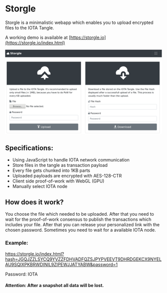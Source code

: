 # Storgle

Storgle is a minimalistic webapp which enables you to upload encrypted files to the IOTA Tangle.

A working demo is available at [https://storgle.io](https://storgle.io/index.html)

![Screenshot](screenshot.png)

## Specifications:

* Using JavaScript to handle IOTA network communication
* Store files in the tangle as transaction payload
* Every file gets chunked into 1KB parts
* Uploaded payloads are encrypted with AES-128-CTR
* Client side proof-of-work with WebGL (GPU)
* Manually select IOTA node

## How does it work?

You choose the file which needed to be uploaded. After that you need to wait for the proof-of-work consensus to publish the transactions which includes your file. After that you can release your personalized link with the chosen password. Sometimes you need to wait for a available IOTA node.

### Example:

https://storgle.io/index.html?hash=JGQJZZLSYCQ9YVZZFDHVADFQZSJPYPVEEVT9DHRDGEKCX9NYELAU9SQIXPKBRWDINIL9ZIPEWJJATYABW&password=1

Password: IOTA

#### Attention: After a snapshot all data will be lost.
